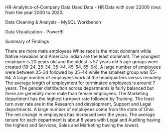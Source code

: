HR-Analytics-of-Company
Data Used Data - HR Data with over 22000 rows from the year 2000 to 2020.

Data Cleaning & Analysis - MySQL Workbench

Data Visualization - PowerBI

Summary of Findings

There are more male employees White race is the most dominant while Native Hawaiian and American Indian are the least dominant. The youngest employee is 20 years old and the oldest is 57 years old 5 age groups were created (18-24, 25-34, 35-44, 45-54, 55-64). A large number of employees were between 25-34 followed by 35-44 while the smallest group was 55-64. A large number of employees work at the headquarters versus remotely. The average length of employment for terminated employees is around 7 years. The gender distribution across departments is fairly balanced but there are generally more male than female employees. The Marketing department has the highest turnover rate followed by Training. The least turn over rate are in the Research and development, Support and Legal departments. A large number of employees come from the state of Ohio. The net change in employees has increased over the years. The average tenure for each department is about 8 years with Legal and Auditing having the highest and Services, Sales and Marketing having the lowest.
